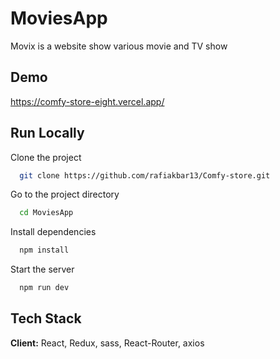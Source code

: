 # MoviesApp

Movix is a website show various movie and TV show 

## Demo

https://comfy-store-eight.vercel.app/


## Run Locally

Clone the project

```bash
  git clone https://github.com/rafiakbar13/Comfy-store.git
```

Go to the project directory

```bash
  cd MoviesApp
```

Install dependencies

```bash
  npm install
```

Start the server

```bash
  npm run dev
```


## Tech Stack

**Client:** React, Redux, sass, React-Router, axios
